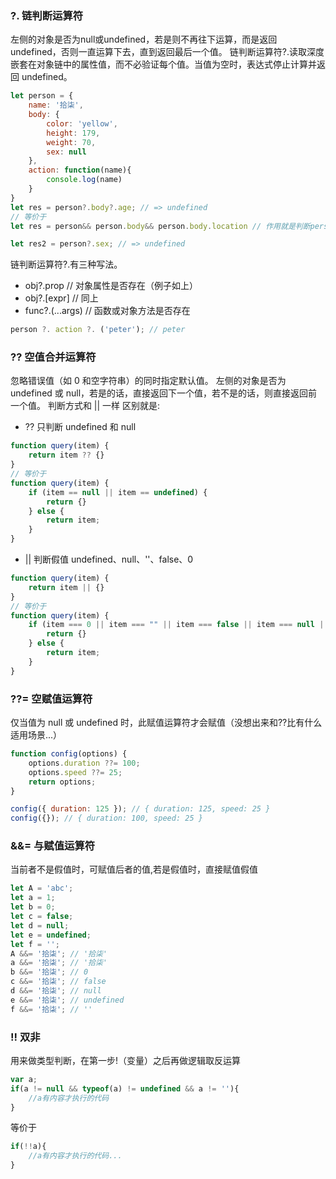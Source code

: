 
### ?. 链判断运算符

左侧的对象是否为null或undefined，若是则不再往下运算，而是返回undefined，否则一直运算下去，直到返回最后一个值。
链判断运算符?.读取深度嵌套在对象链中的属性值，而不必验证每个值。当值为空时，表达式停止计算并返回 undefined。

```javascript
let person = {
    name: '拾柒',
    body: {
        color: 'yellow',
        height: 179,
        weight: 70,
        sex: null
    },
    action: function(name){
        console.log(name)
    }
}
let res = person?.body?.age; // => undefined 
// 等价于
let res = person&& person.body&& person.body.location // 作用就是判断person下的body下的age是否为null或者undefined，当其中一链为null或者undefined时就直接返回undefined

let res2 = person?.sex; // => undefined
```

链判断运算符?.有三种写法。

* obj?.prop // 对象属性是否存在（例子如上）
* obj?.\[expr] // 同上
* func?.(...args) // 函数或对象方法是否存在

```javascript
person ?. action ?. ('peter'); // peter
```

### ?? 空值合并运算符

忽略错误值（如 0 和空字符串）的同时指定默认值。
左侧的对象是否为 undefined 或 null，若是的话，直接返回下一个值，若不是的话，则直接返回前一个值。
判断方式和 || 一样
区别就是:

* ?? 只判断 undefined 和 null

```javascript
function query(item) {
    return item ?? {}
}
// 等价于
function query(item) {
    if (item == null || item == undefined) {
        return {}
    } else {
        return item;
    }
}
```

* || 判断假值 undefined、null、''、false、0

```javascript
function query(item) {
    return item || {}
}
// 等价于
function query(item) {
    if (item === 0 || item === "" || item === false || item === null || item === undefined) {
        return {}
    } else {
        return item;
    }
}
```

### ??= 空赋值运算符

仅当值为 null 或 undefined 时，此赋值运算符才会赋值（没想出来和??比有什么适用场景...）

```javascript
function config(options) {
    options.duration ??= 100;
    options.speed ??= 25;
    return options;
}

config({ duration: 125 }); // { duration: 125, speed: 25 }
config({}); // { duration: 100, speed: 25 }
```

### &&= 与赋值运算符

当前者不是假值时，可赋值后者的值,若是假值时，直接赋值假值

```javascript
let A = 'abc';
let a = 1;
let b = 0;
let c = false;
let d = null;
let e = undefined;
let f = '';
A &&= '拾柒'; // '拾柒'
a &&= '拾柒'; // '拾柒'
b &&= '拾柒'; // 0
c &&= '拾柒'; // false
d &&= '拾柒'; // null
e &&= '拾柒'; // undefined
f &&= '拾柒'; // ''
```

### !! 双非

用来做类型判断，在第一步!（变量）之后再做逻辑取反运算

```javascript
var a;
if(a != null && typeof(a) != undefined && a != ''){
    //a有内容才执行的代码  
}
```

等价于

```javascript
if(!!a){
    //a有内容才执行的代码...  
}
```
